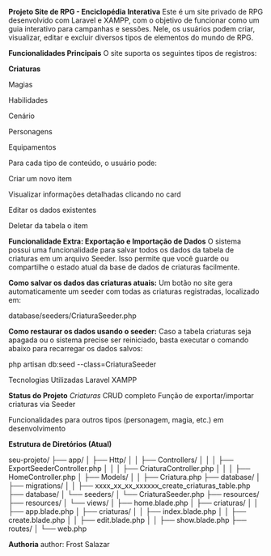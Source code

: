 **Projeto Site de RPG - Enciclopédia Interativa**
Este é um site privado de RPG desenvolvido com Laravel e XAMPP, com o objetivo de funcionar como um guia interativo para campanhas e sessões. Nele, os usuários podem criar, visualizar, editar e excluir diversos tipos de elementos do mundo de RPG.

**Funcionalidades Principais**
O site suporta os seguintes tipos de registros:

**Criaturas**

 Magias

 Habilidades

 Cenário

 Personagens

 Equipamentos

Para cada tipo de conteúdo, o usuário pode:

Criar um novo item

Visualizar informações detalhadas clicando no card

Editar os dados existentes

Deletar da tabela o item

**Funcionalidade Extra: Exportação e Importação de Dados**
O sistema possui uma funcionalidade para salvar todos os dados da tabela de criaturas em um arquivo Seeder. Isso permite que você guarde ou compartilhe o estado atual da base de dados de criaturas facilmente.

**Como salvar os dados das criaturas atuais:**
Um botão no site gera automaticamente um seeder com todas as criaturas registradas, localizado em:

database/seeders/CriaturaSeeder.php

**Como restaurar os dados usando o seeder:**
Caso a tabela criaturas seja apagada ou o sistema precise ser reiniciado, basta executar o comando abaixo para recarregar os dados salvos:

php artisan db:seed --class=CriaturaSeeder

Tecnologias Utilizadas
Laravel
XAMPP

**Status do Projeto**
*Criaturas*
CRUD completo
Função de exportar/importar criaturas via Seeder


Funcionalidades para outros tipos (personagem, magia, etc.) em desenvolvimento

**Estrutura de Diretórios (Atual)**

seu-projeto/
├── app/
│   ├── Http/
│   │   ├── Controllers/
│   │   │   ├── ExportSeederController.php
│   │   │   ├── CriaturaController.php
│   │   │   ├── HomeController.php
│   ├── Models/
│   │   ├── Criatura.php
├── database/
│   ├── migrations/
│   │   ├── xxxx_xx_xx_xxxxxx_create_criaturas_table.php
├── database/
│   └── seeders/
│       └── CriaturaSeeder.php
├── resources/
├── resources/
│   └── views/
│       ├── home.blade.php
│       ├── criaturas/
│       │   ├── app.blade.php
│       ├── criaturas/
│       │   ├── index.blade.php
│       │   ├── create.blade.php
│       │   ├── edit.blade.php
│       │   ├── show.blade.php
├── routes/
│   └── web.php

**Authoria**
author: Frost Salazar